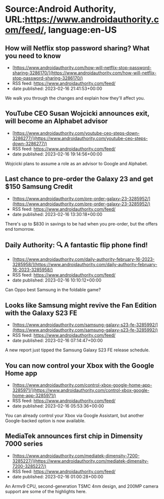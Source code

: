 # Source:Android Authority, URL:https://www.androidauthority.com/feed/, language:en-US

## How will Netflix stop password sharing? What you need to know
 - [https://www.androidauthority.com/how-will-netflix-stop-password-sharing-3286170/](https://www.androidauthority.com/how-will-netflix-stop-password-sharing-3286170/)
 - RSS feed: https://www.androidauthority.com/feed/
 - date published: 2023-02-16 21:41:53+00:00

We walk you through the changes and explain how they'll affect you.

## YouTube CEO Susan Wojcicki announces exit, will become an Alphabet advisor
 - [https://www.androidauthority.com/youtube-ceo-steps-down-3286277/](https://www.androidauthority.com/youtube-ceo-steps-down-3286277/)
 - RSS feed: https://www.androidauthority.com/feed/
 - date published: 2023-02-16 19:14:56+00:00

Wojcicki plans to assume a role as an advisor to Google and Alphabet.

## Last chance to pre-order the Galaxy 23 and get $150 Samsung Credit
 - [https://www.androidauthority.com/pre-order-galaxy-23-3285952/](https://www.androidauthority.com/pre-order-galaxy-23-3285952/)
 - RSS feed: https://www.androidauthority.com/feed/
 - date published: 2023-02-16 13:30:18+00:00

There's up to $830 in savings to be had when you pre-order, but the offers end tomorrow.

## Daily Authority: 🔍 A fantastic flip phone find!
 - [https://www.androidauthority.com/daily-authority-february-16-2023-3285958/](https://www.androidauthority.com/daily-authority-february-16-2023-3285958/)
 - RSS feed: https://www.androidauthority.com/feed/
 - date published: 2023-02-16 10:10:12+00:00

Can Oppo best Samsung in the foldable game?

## Looks like Samsung might revive the Fan Edition with the Galaxy S23 FE
 - [https://www.androidauthority.com/samsung-galaxy-s23-fe-3285992/](https://www.androidauthority.com/samsung-galaxy-s23-fe-3285992/)
 - RSS feed: https://www.androidauthority.com/feed/
 - date published: 2023-02-16 07:14:47+00:00

A new report just tipped the Samsung Galaxy S23 FE release schedule.

## You can now control your Xbox with the Google Home app
 - [https://www.androidauthority.com/control-xbox-google-home-app-3285971/](https://www.androidauthority.com/control-xbox-google-home-app-3285971/)
 - RSS feed: https://www.androidauthority.com/feed/
 - date published: 2023-02-16 05:53:36+00:00

You can already control your Xbox via Google Assistant, but another Google-backed option is now available.

## MediaTek announces first chip in Dimensity 7000 series
 - [https://www.androidauthority.com/mediatek-dimensity-7200-3285227/](https://www.androidauthority.com/mediatek-dimensity-7200-3285227/)
 - RSS feed: https://www.androidauthority.com/feed/
 - date published: 2023-02-16 01:00:28+00:00

An Armv9 CPU, second-generation TSMC 4nm design, and 200MP camera support are some of the highlights here.

